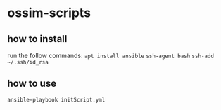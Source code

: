 # ossim-scripts

## how to install
run the follow commands:
      `apt install ansible`
      `ssh-agent bash`
      `ssh-add ~/.ssh/id_rsa`
  

## how to use
  `ansible-playbook initScript.yml`
